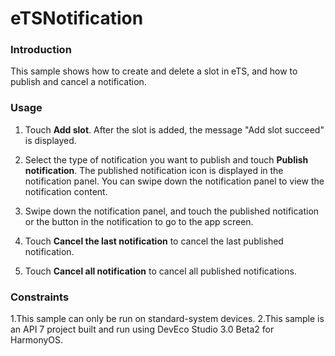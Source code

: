 # eTSNotification

### Introduction

This sample shows how to create and delete a slot in eTS, and how to publish and cancel a notification.

### Usage

1. Touch **Add slot**. After the slot is added, the message "Add slot succeed" is displayed.

2. Select the type of notification you want to publish and touch **Publish notification**. The published notification icon is displayed in the notification panel. You can swipe down the notification panel to view the notification content.

3. Swipe down the notification panel, and touch the published notification or the button in the notification to go to the app screen.

4. Touch **Cancel the last notification** to cancel the last published notification.

5. Touch **Cancel all notification** to cancel all published notifications.

### Constraints

1.This sample can only be run on standard-system devices.
2.This sample is an API 7 project built and run using DevEco Studio 3.0 Beta2 for HarmonyOS.

